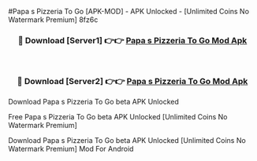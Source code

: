 #Papa s Pizzeria To Go [APK-MOD] - APK Unlocked - [Unlimited Coins No Watermark Premium] 8fz6c



<div align="center">

<h3>🔴 Download [Server1] 👉👉 <a href="https://momento.my/?title=Papa_s_Pizzeria_To_Go">Papa s Pizzeria To Go Mod Apk</a></h3><br>

<h3>🔴 Download [Server2] 👉👉 <a href="https://momento.my/?title=Papa_s_Pizzeria_To_Go">Papa s Pizzeria To Go Mod Apk</a></h3>
</div>



Download Papa s Pizzeria To Go beta APK Unlocked

Free Papa s Pizzeria To Go beta APK Unlocked [Unlimited Coins No Watermark Premium]

Download Papa s Pizzeria To Go beta APK Unlocked [Unlimited Coins No Watermark Premium] Mod For Android
